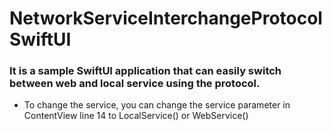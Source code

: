 # NetworkServiceInterchangeProtocolSwiftUI

### It is a sample SwiftUI application that can easily switch between web and local service using the protocol.

- To change the service, you can change the service parameter in ContentView line 14 to LocalService() or WebService()
